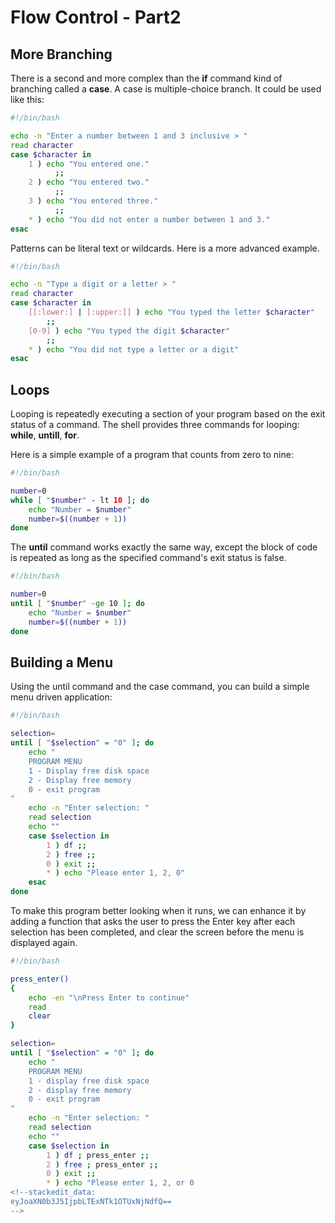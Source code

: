 # Flow Control - Part2
## More Branching
There is a second and more complex than the **if** command kind of branching called a **case**. A case is multiple-choice branch.
It could be used like this:
```bash
#!/bin/bash

echo -n "Enter a number between 1 and 3 inclusive > "
read character
case $character in
	1 ) echo "You entered one."
		  ;;
	2 ) echo "You entered two."
		  ;;
	3 ) echo "You entered three."
		  ;;
	* ) echo "You did not enter a number between 1 and 3."
esac
```
Patterns can be literal text or wildcards. Here is a more advanced example.
```bash
#!/bin/bash

echo -n "Type a digit or a letter > "
read character
case $character in
	[[:lower:] | [:upper:]] ) echo "You typed the letter $character"
		;;
	[0-9] ) echo "You typed the digit $character"
		;;
	* ) echo "You did not type a letter or a digit"
esac
```

## Loops
Looping is repeatedly executing a section of your program based on the exit status of a command. The shell provides three commands for looping: **while**, **untill**, **for**.

Here is a simple example of a program that counts from zero to nine:
```bash
#!/bin/bash

number=0
while [ "$number" - lt 10 ]; do
	echo "Number = $number"
	number=$((number + 1))
done
```

The **until** command works exactly the same way, except the block of code is repeated as long as the specified command's exit status is false.
```bash
#!/bin/bash

number=0
until [ "$number" -ge 10 ]; do
	echo "Number = $number"
	number=$((number + 1))
done
```

## Building a Menu
Using the until command and the case command, you can build a simple menu driven application:
```bash
#!/bin/bash

selection=
until [ "$selection" = "0" ]; do
	echo "
	PROGRAM MENU
	1 - Display free disk space
	2 - Display free memory
	0 - exit program
"
	echo -n "Enter selection: "
	read selection
	echo ""
	case $selection in
		1 ) df ;;
		2 ) free ;;
		0 ) exit ;;
		* ) echo "Please enter 1, 2, 0"
	esac
done
```
To make this program better looking when it runs, we can enhance it by adding a function that asks the user to press the Enter key after each selection has been completed, and clear the screen before the menu is displayed again.
```bash
#!/bin/bash

press_enter()
{
	echo -en "\nPress Enter to continue"
	read
	clear
}

selection=
until [ "$selection" = "0" ]; do
	echo "
	PROGRAM MENU
	1 - display free disk space
	2 - display free memory
	0 - exit program
"
	echo -n "Enter selection: "
	read selection
	echo ""
	case $selection in
		1 ) df ; press_enter ;;
		2 ) free ; press_enter ;;
		0 ) exit ;;
		* ) echo "Please enter 1, 2, or 0 
<!--stackedit_data:
eyJoaXN0b3J5IjpbLTExNTk1OTUxNjNdfQ==
-->